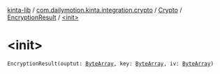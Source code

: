 [kinta-lib](../../../index.md) / [com.dailymotion.kinta.integration.crypto](../../index.md) / [Crypto](../index.md) / [EncryptionResult](index.md) / [&lt;init&gt;](./-init-.md)

# &lt;init&gt;

`EncryptionResult(ouptut: `[`ByteArray`](https://kotlinlang.org/api/latest/jvm/stdlib/kotlin/-byte-array/index.html)`, key: `[`ByteArray`](https://kotlinlang.org/api/latest/jvm/stdlib/kotlin/-byte-array/index.html)`, iv: `[`ByteArray`](https://kotlinlang.org/api/latest/jvm/stdlib/kotlin/-byte-array/index.html)`)`